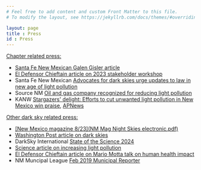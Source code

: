 ```yaml
---
# Feel free to add content and custom Front Matter to this file.
# To modify the layout, see https://jekyllrb.com/docs/themes/#overriding-theme-defaults

layout: page
title : Press
id : Press
---
```


<A HREF=chapter>
Chapter related press:

- Santa Fe New Mexican [Galen Gisler article](https://www.santafenewmexican.com/opinion/commentary/more-work-ahead-to-protect-new-mexico-night-skies/article_c5460402-b57f-11ee-9719-77f823589fea.html)
- [El Defensor Chieftain article on 2023 stakeholder workshop](https://dchieftain.com/briggs-significant-economic-value-to-our-dark-skies/)
- Santa Fe New Mexican [Advocates for dark skies urge updates to law in new age of light pollution](https://enewmexican.pressreader.com/article/281719800116775)
- Source NM [Oil and gas company recognized for reducing light pollution](https://sourcenm.com/briefs/oil-and-gas-company-recognized-for-reducing-light-pollution/)
 - KANW [Stargazers' delight: Efforts to cut unwanted light pollution in New Mexico win praise](https://www.kanw.com/new-mexico-news/2025-01-09/stargazers-delight-efforts-to-cut-unwanted-light-pollution-in-new-mexico-win-praise), [APNews](https://apnews.com/article/dark-starry-skies-light-pollution-oil-industry-42a740ac52d1b307aede9560764f9bb2)

<A HREF=other> 

Other dark sky related press:

- [New Mexico magazine 8/23](NM Mag Night Skies electronic.pdf) 
- Washington Post article on [dark skies](https://wapo.st/3Brdqkr)
- DarkSky International [State of the Science 2024](https://darksky.org/app/uploads/2024/06/ALAN-State-of-the-Science-2024-EN-1.pdf)
- [Science article on increasing light pollution](https://www.science.org/content/article/light-pollution-drowning-starry-night-sky-faster-thought)
- [El Defensor Chieftain article on Mario Motta talk on human health impact](https://www.dchieftain.com/features/light-pollution-has-direct-link-to-cancer/article_ff810977-6211-57c4-9b05-8c3c4b2303a9.html)
- NM Muncipal League [Feb 2019 Municipal Reporter](https://issuu.com/nmmlmunicipalreporter/docs/19febfinal)
